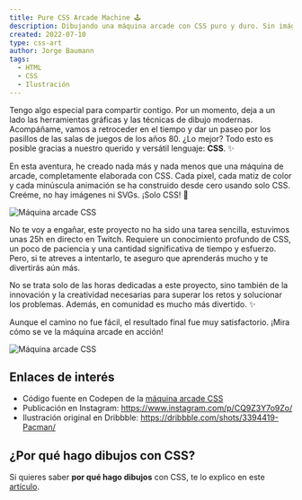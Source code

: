 ```yaml
---
title: Pure CSS Arcade Machine 🕹️
description: Dibujando una máquina arcade con CSS puro y duro. Sin imágenes ni SVGs. Solo CSS. ¿Te ves capaz de hacerlo? Incluye pacman animado. 👾
created: 2022-07-10
type: css-art
author: Jorge Baumann
tags:
  - HTML
  - CSS
  - Ilustración
---
```


Tengo algo especial para compartir contigo. Por un momento, deja a un lado las herramientas gráficas y las técnicas de dibujo modernas. Acompáñame, vamos a retroceder en el tiempo y dar un paseo por los pasillos de las salas de juegos de los años 80. ¿Lo mejor? Todo esto es posible gracias a nuestro querido y versátil lenguaje: **CSS**. ✨

En esta aventura, he creado nada más y nada menos que una máquina de arcade, completamente elaborada con CSS. Cada pixel, cada matiz de color y cada minúscula animación se ha construido desde cero usando solo CSS. Creéme, no hay imágenes ni SVGs. ¡Solo CSS! 🤯

![Máquina arcade CSS](/blog/pure-css-arcade-machine/arcade.png)

No te voy a engañar, este proyecto no ha sido una tarea sencilla, estuvimos unas 25h en directo en Twitch. Requiere un conocimiento profundo de CSS, un poco de paciencia y una cantidad significativa de tiempo y esfuerzo.  
Pero, si te atreves a intentarlo, te aseguro que aprenderás mucho y te divertirás aún más.

No se trata solo de las horas dedicadas a este proyecto, sino también de la innovación y la creatividad necesarias para superar los retos y solucionar los problemas. Además, en comunidad es mucho más divertido. ✨

Aunque el camino no fue fácil, el resultado final fue muy satisfactorio. ¡Mira cómo se ve la máquina arcade en acción! 

![Máquina arcade CSS](/blog/pure-css-arcade-machine/arcade.gif)

## Enlaces de interés
- Código fuente en Codepen de la [máquina arcade CSS](https://codepen.io/baumannzone/pen/OJWddaa)
- Publicación en Instagram: https://www.instagram.com/p/CQ9Z3Y7o9Zo/
- Ilustración original en Dribbble: https://dribbble.com/shots/3394419-Pacman/

## ¿Por qué hago dibujos con CSS?
Si quieres saber **por qué hago dibujos** con CSS, te lo explico en este [artículo](/blog/dibujar-con-css/).
